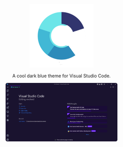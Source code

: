 <p align="center">
  <img src="https://github.com/danisec/assets/blob/main/images/icons/cool-theme.png?raw=true" alt="Cool Theme" />
</p>

<p align='center'> A cool dark blue theme for Visual Studio Code. </p>

<p align="center">
  <img src="https://github.com/danisec/assets/blob/main/images/cool-theme/walpaper-preview/0-cool-theme%231-preview.png?raw=true" alt="Aura Theme" width="70%" />
</p>
